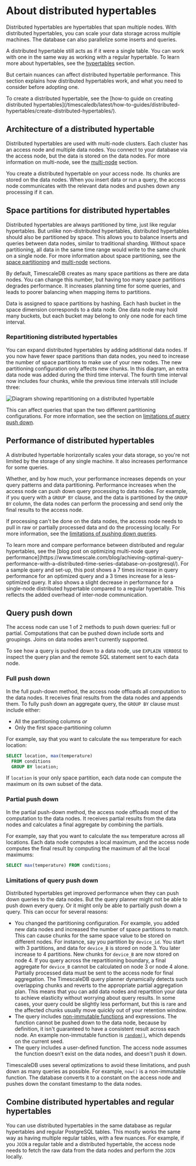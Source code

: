# About distributed hypertables
Distributed hypertables are hypertables that span multiple nodes. With
distributed hypertables, you can scale your data storage across multiple
machines. The database can also parallelize some inserts and queries.

A distributed hypertable still acts as if it were a single table. You can work
with one in the same way as working with a regular hypertable. To learn more
about hypertables, see the [hypertables][hypertables] section.

But certain nuances can affect distributed hypertable performance. This section
explains how distributed hypertables work, and what you need to consider before
adopting one.

<highlight type="note">
To create a distributed hypertable, see the [how-to guide on creating
distributed
hypertables](/timescaledb/latest/how-to-guides/distributed-hypertables/create-distributed-hypertables/).
</highlight>

## Architecture of a distributed hypertable
Distributed hypertables are used with multi-node clusters. Each cluster has an
access node and multiple data nodes. You connect to your database via the access
node, but the data is stored on the data nodes. For more information on
multi-node, see the [multi-node][multi-node] section.

You create a distributed hypertable on your access node. Its chunks are stored
on the data nodes. When you insert data or run a query, the access node
communicates with the relevant data nodes and pushes down any processing if it
can.

## Space partitions for distributed hypertables
Distributed hypertables are always partitioned by time, just like regular
hypertables. But unlike non-distributed hypertables, distributed hypertables
should also be partitioned by space. This allows you to balance inserts and
queries between data nodes, similar to traditional sharding. Without space
partitioning, all data in the same time range would write to the same chunk on a
single node. For more information about space partitioning, see the [space
partitioning][space-partitioning] and [multi-node][multi-node] sections.

By default, TimescaleDB creates as many space partitions as there are data
nodes. You can change this number, but having too many space partitions degrades
performance. It increases planning time for some queries, and leads to poorer
balancing when mapping items to partitions.

Data is assigned to space partitions by hashing. Each hash bucket in the space
dimension corresponds to a data node. One data node may hold many buckets, but
each bucket may belong to only one node for each time interval.

### Repartitioning distributed hypertables
You can expand distributed hypertables by adding additional data nodes. If you 
now have fewer space partitions than data nodes, you need to increase the
number of space partitions to make use of your new nodes. The new partitioning
configuration only affects new chunks. In this diagram, an extra data node 
was added during the third time interval. The fourth time interval now includes 
four chunks, while the previous time intervals still include three:

<img class="main-content__illustration" src="https://s3.amazonaws.com/assets.timescale.com/docs/images/repartitioning.png" alt="Diagram showing repartitioning on a distributed hypertable"/>

This can affect queries that span the two different partitioning configurations.
For more information, see the section on [limitations of query push
down][limitations-pushing-down].

## Performance of distributed hypertables
A distributed hypertable horizontally scales your data storage, so you're not
limited by the storage of any single machine. It also increases performance for
some queries.

Whether, and by how much, your performance increases depends on your query
patterns and data partitioning. Performance increases when the access node can
push down query processing to data nodes. For example, if you query with a
`GROUP BY` clause, and the data is partitioned by the `GROUP BY` column, the
data nodes can perform the processing and send only the final results to the
access node.

If processing can't be done on the data nodes, the access node needs to pull in
raw or partially processed data and do the processing locally. For more
information, see the [limitations of pushing down
queries][limitations-pushing-down].

<highlight type="note">
To learn more and compare performance between distributed and regular
hypertables, see the [blog post on optimizing multi-node query
performance](https://www.timescale.com/blog/achieving-optimal-query-performance-with-a-distributed-time-series-database-on-postgresql/).
For a sample query and set-up, this post shows a 7 times increase in query
performance for an optimized query and a 3 times increase for a less-optimized
query. It also shows a slight decrease in performance for a single-node
distributed hypertable compared to a regular hypertable. This reflects the added
overhead of inter-node communication.
</highlight>

## Query push down
The access node can use 1 of 2 methods to push down queries: full or partial.
Computations that can be pushed down include sorts and groupings. Joins on data
nodes aren't currently supported.

To see how a query is pushed down to a data node, use `EXPLAIN VERBOSE` to
inspect the query plan and the remote SQL statement sent to each data node.

### Full push down
In the full push-down method, the access node offloads all computation to the
data nodes. It receives final results from the data nodes and appends them. To
fully push down an aggregate query, the `GROUP BY` clause must include either:
*	All the partitioning columns _or_
*	Only the first space-partitioning column

For example, say that you want to calculate the `max` temperature for each
location:
```sql
SELECT location, max(temperature)
  FROM conditions
  GROUP BY location;
```

If `location` is your only space partition, each data node can compute the
maximum on its own subset of the data.

### Partial push down
In the partial push-down method, the access node offloads most of the
computation to the data nodes. It receives partial results from the data nodes
and calculates a final aggregate by combining the partials.

For example, say that you want to calculate the `max` temperature across all
locations. Each data node computes a local maximum, and the access node computes
the final result by computing the maximum of all the local maximums:
```sql
SELECT max(temperature) FROM conditions;
```

### Limitations of query push down
Distributed hypertables get improved performance when they can push down queries
to the data nodes. But the query planner might not be able to push down every
query. Or it might only be able to partially push down a query. This can occur
for several reasons:
*	You changed the partitioning configuration. For example, you added new data
	nodes and increased the number of space partitions to match. This can cause
	chunks for the same space value to be stored on different nodes. For
	instance, say you partition by `device_id`. You start with 3 partitions, and
	data for `device_B` is stored on node 3. You later increase to 4 partitions.
	New chunks for `device_B` are now stored on node 4. If you query across the
	repartitioning boundary, a final aggregate for `device_B` cannot be
	calculated on node 3 or node 4 alone. Partially processed data must be sent
	to the access node for final aggregation. The TimescaleDB query planner
	dynamically detects such overlapping chunks and reverts to the appropriate
	partial aggregation plan. This means that you can add data nodes and
	repartition your data to achieve elasticity without worrying about query
	results. In some cases, your query could be slightly less performant, but
	this is rare and the affected chunks usually move quickly out of your
	retention window. 
*	The query includes [non-immutable functions][volatility] and expressions.
	The function cannot be pushed down to the data node, because by definition,
	it isn't guaranteed to have a consistent result across each node. An example
	non-immutable function is [`random()`][random-func], which depends on the
	current seed.
*	The query includes a user-defined function. The access node assumes the
	function doesn't exist on the data nodes, and doesn't push it down.

TimescaleDB uses several optimizations to avoid these limitations, and push down
as many queries as possible. For example, `now()` is a non-immutable function.
The database converts it to a constant on the access node and pushes down the
constant timestamp to the data nodes.

## Combine distributed hypertables and regular hypertables
You can use distributed hypertables in the same database as regular hypertables
and regular PostgreSQL tables. This mostly works the same way as having multiple
regular tables, with a few nuances. For example, if you `JOIN` a regular table
and a distributed hypertable, the access node needs to fetch the raw data from
the data nodes and perform the `JOIN` locally.

[copy]: /how-to-guides/hypertables/work-with-distributed-hypertables#copy-data
[current_time]: https://www.postgresql.org/docs/current/functions-datetime.html#FUNCTIONS-DATETIME-CURRENT
[hypertables]: /how-to-guides/hypertables/
[limitations-pushing-down]: #limitations-of-pushing-down-queries
[multi-node]: /how-to-guides/multinode-timescaledb/
[random-func]: https://www.postgresql.org/docs/current/functions-math.html#FUNCTIONS-MATH-RANDOM-TABLE
[space-partitioning]: /how-to-guides/hypertables/about-hypertables#space-partitioning
[volatility]: https://www.postgresql.org/docs/current/xfunc-volatility.html
